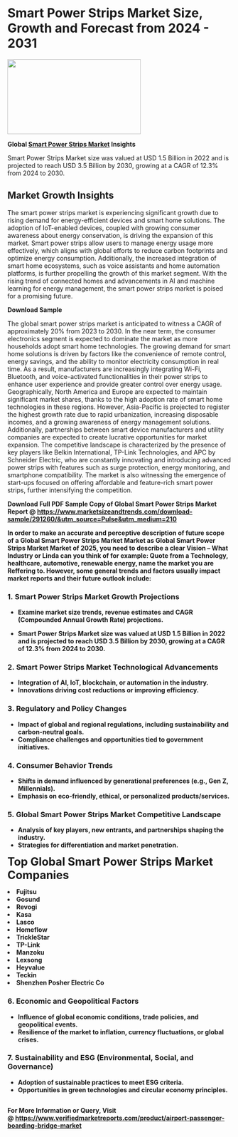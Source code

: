 <H1>Smart Power Strips Market Size, Growth and Forecast from 2024 - 2031</H1><img class="aligncenter size-medium wp-image-584254" src="https://thirdeyenews.in/wp-content/uploads/2024/09/Global-Market-Research-300x168.jpeg" alt="" width="300" height="168" /><p><strong>Global&nbsp;<a href="https://www.marketsizeandtrends.com/download-sample/291260/&amp;utm_source=Pulse&amp;utm_medium=210">Smart Power Strips Market</a> Insights</strong></p><p>Smart Power Strips Market size was valued at USD 1.5 Billion in 2022 and is projected to reach USD 3.5 Billion by 2030, growing at a CAGR of 12.3% from 2024 to 2030.</p><p><h2>Market Growth Insights</h2> <p>The smart power strips market is experiencing significant growth due to rising demand for energy-efficient devices and smart home solutions. The adoption of IoT-enabled devices, coupled with growing consumer awareness about energy conservation, is driving the expansion of this market. Smart power strips allow users to manage energy usage more effectively, which aligns with global efforts to reduce carbon footprints and optimize energy consumption. Additionally, the increased integration of smart home ecosystems, such as voice assistants and home automation platforms, is further propelling the growth of this market segment. With the rising trend of connected homes and advancements in AI and machine learning for energy management, the smart power strips market is poised for a promising future.</p> <p><strong>Download Sample</strong></p> <p>The global smart power strips market is anticipated to witness a CAGR of approximately 20% from 2023 to 2030. In the near term, the consumer electronics segment is expected to dominate the market as more households adopt smart home technologies. The growing demand for smart home solutions is driven by factors like the convenience of remote control, energy savings, and the ability to monitor electricity consumption in real time. As a result, manufacturers are increasingly integrating Wi-Fi, Bluetooth, and voice-activated functionalities in their power strips to enhance user experience and provide greater control over energy usage. Geographically, North America and Europe are expected to maintain significant market shares, thanks to the high adoption rate of smart home technologies in these regions. However, Asia-Pacific is projected to register the highest growth rate due to rapid urbanization, increasing disposable incomes, and a growing awareness of energy management solutions. Additionally, partnerships between smart device manufacturers and utility companies are expected to create lucrative opportunities for market expansion. The competitive landscape is characterized by the presence of key players like Belkin International, TP-Link Technologies, and APC by Schneider Electric, who are constantly innovating and introducing advanced power strips with features such as surge protection, energy monitoring, and smartphone compatibility. The market is also witnessing the emergence of start-ups focused on offering affordable and feature-rich smart power strips, further intensifying the competition.</p> <p><strong></p><p><span class=""><strong>Download Full PDF Sample Copy of Global Smart Power Strips Market Report</strong> @ <a href="https://www.marketsizeandtrends.com/download-sample/291260/&amp;utm_source=Pulse&amp;utm_medium=210" target="_blank">https://www.marketsizeandtrends.com/download-sample/291260/&amp;utm_source=Pulse&amp;utm_medium=210</a></span></p><p>In order to make an accurate and perceptive description of future scope of a Global&nbsp;Smart Power Strips Market Market as Global&nbsp;Smart Power Strips Market Market of 2025, you need to describe a clear Vision &ndash; What Industry or Linda can you think of for example: Quote from a Technology, healthcare, automotive, renewable energy, name the market you are Reffering to. However, some general trends and factors usually impact market reports and their future outlook include:</p><h3>1.&nbsp;<strong>Smart Power Strips Market Growth Projections</strong></h3><ul><li>Examine market size trends, revenue estimates and CAGR (Compounded Annual Growth Rate) projections.</li><li><p>Smart Power Strips Market size was valued at USD 1.5 Billion in 2022 and is projected to reach USD 3.5 Billion by 2030, growing at a CAGR of 12.3% from 2024 to 2030.</p></li></ul><h3>2.&nbsp;<strong>Smart Power Strips Market Technological Advancements</strong></h3><ul><li>Integration of AI, IoT, blockchain, or automation in the industry.</li><li>Innovations driving cost reductions or improving efficiency.</li></ul><h3>3.&nbsp;<strong>Regulatory and Policy Changes</strong></h3><ul><li>Impact of global and regional regulations, including sustainability and carbon-neutral goals.</li><li>Compliance challenges and opportunities tied to government initiatives.</li></ul><h3>4.&nbsp;<strong>Consumer Behavior Trends</strong></h3><ul><li>Shifts in demand influenced by generational preferences (e.g., Gen Z, Millennials).</li><li>Emphasis on eco-friendly, ethical, or personalized products/services.</li></ul><h3>5.&nbsp;<strong>Global Smart Power Strips Market Competitive Landscape</strong></h3><ul><li>Analysis of key players, new entrants, and partnerships shaping the industry.</li><li>Strategies for differentiation and market penetration.</li></ul><p data-pm-slice="1 1 []"><span style="color: inherit; font-family: inherit; font-size: 25px;">Top Global Smart Power Strips Market Companies</span></p><div class="" data-test-id=""><p><li>Fujitsu</li><li> Gosund</li><li> Revogi</li><li> Kasa</li><li> Lasco</li><li> Homeflow</li><li> TrickleStar</li><li> TP-Link</li><li> Manzoku</li><li> Lexsong</li><li> Heyvalue</li><li> Teckin</li><li> Shenzhen Posher Electric Co</li></p></div><h3>6.&nbsp;<strong>Economic and Geopolitical Factors</strong></h3><ul><li>Influence of global economic conditions, trade policies, and geopolitical events.</li><li>Resilience of the market to inflation, currency fluctuations, or global crises.</li></ul><h3>7.&nbsp;<strong>Sustainability and ESG (Environmental, Social, and Governance)</strong></h3><ul><li>Adoption of sustainable practices to meet ESG criteria.</li><li>Opportunities in green technologies and circular economy principles.</li></ul><h2><strong style="font-size: 14px;">For More Information or Query, Visit @&nbsp;</strong><a style="background-color: #ffffff; font-size: 14px;" href="https://www.marketsizeandtrends.com/report/smart-power-strips-market/" target="_blank">https://www.verifiedmarketreports.com/product/airport-passenger-boarding-bridge-market</a></h2>
